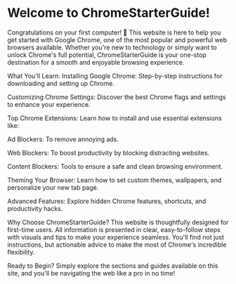 # Welcome to ChromeStarterGuide!
Congratulations on your first computer! 🎉 This website is here to help you get started with Google Chrome, one of the most popular and powerful web browsers available. Whether you're new to technology or simply want to unlock Chrome's full potential, ChromeStarterGuide is your one-stop destination for a smooth and enjoyable browsing experience.

What You'll Learn:
Installing Google Chrome: Step-by-step instructions for downloading and setting up Chrome.

Customizing Chrome Settings: Discover the best Chrome flags and settings to enhance your experience.

Top Chrome Extensions: Learn how to install and use essential extensions like:

Ad Blockers: To remove annoying ads.

Web Blockers: To boost productivity by blocking distracting websites.

Content Blockers: Tools to ensure a safe and clean browsing environment.

Theming Your Browser: Learn how to set custom themes, wallpapers, and personalize your new tab page.

Advanced Features: Explore hidden Chrome features, shortcuts, and productivity hacks.

Why Choose ChromeStarterGuide?
This website is thoughtfully designed for first-time users. All information is presented in clear, easy-to-follow steps with visuals and tips to make your experience seamless. You'll find not just instructions, but actionable advice to make the most of Chrome's incredible flexibility.

Ready to Begin?
Simply explore the sections and guides available on this site, and you'll be navigating the web like a pro in no time!
